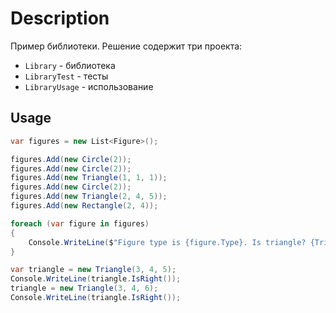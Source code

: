 # Description

Пример библиотеки. Решение содержит три проекта:

* `Library` - библиотека
* `LibraryTest` - тесты
* `LibraryUsage` - использование

## Usage



```c#
var figures = new List<Figure>();

figures.Add(new Circle(2));
figures.Add(new Circle(2));
figures.Add(new Triangle(1, 1, 1));
figures.Add(new Circle(2));
figures.Add(new Triangle(2, 4, 5));
figures.Add(new Rectangle(2, 4));

foreach (var figure in figures)
{
    Console.WriteLine($"Figure type is {figure.Type}. Is triangle? {Triangle.IsTriangle(figure)}. Area: {figure.CalculateArea()}.");
}

var triangle = new Triangle(3, 4, 5);
Console.WriteLine(triangle.IsRight());
triangle = new Triangle(3, 4, 6);
Console.WriteLine(triangle.IsRight());
```
